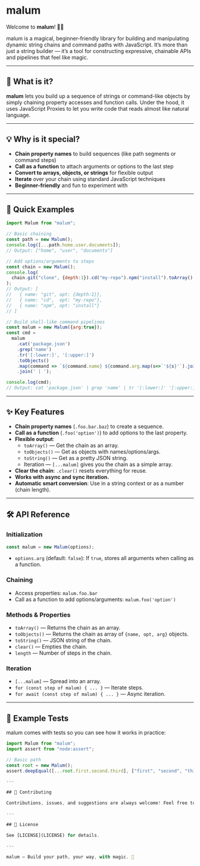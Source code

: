 # malum

Welcome to **malum**! 🍏✨

malum is a magical, beginner-friendly library for building and manipulating dynamic string chains and command paths with JavaScript. It’s more than just a string builder — it’s a tool for constructing expressive, chainable APIs and pipelines that feel like magic.

---

## 🚀 What is it?

**malum** lets you build up a sequence of strings or command-like objects by simply chaining property accesses and function calls. Under the hood, it uses JavaScript Proxies to let you write code that reads almost like natural language.

---

## 💡 Why is it special?

- **Chain property names** to build sequences (like path segments or command steps)
- **Call as a function** to attach arguments or options to the last step
- **Convert to arrays, objects, or strings** for flexible output
- **Iterate** over your chain using standard JavaScript techniques
- **Beginner-friendly** and fun to experiment with

---

## 🎉 Quick Examples

```js
import Malum from "malum";

// Basic chaining
const path = new Malum();
console.log([...path.home.user.documents]);
// Output: ["home", "user", "documents"]

// Add options/arguments to steps
const chain = new Malum();
console.log(
  chain.git("clone", {depth:1}).cd("my-repo").npm("install").toArray()
);
// Output: [
//   { name: "git", opt: {depth:1}},
//   { name: "cd",  opt: "my-repo"},
//   { name: "npm", opt: "install"}
// ]

// Build shell-like command pipelines
const malum = new Malum({arg:true});
const cmd =
  malum
    .cat('package.json')
    .grep('name')
    .tr('[:lower:]', '[:upper:]')
    .toObjects()
    .map(command => `${command.name} ${command.arg.map(s=>`'${s}'`).join(' ')}`)
    .join(' | ');

console.log(cmd);
// Output: cat 'package.json' | grep 'name' | tr '[:lower:]' '[:upper:]'
```

---

## ✨ Key Features

- **Chain property names** (`.foo.bar.baz`) to create a sequence.
- **Call as a function** (`.foo('option')`) to add options to the last property.
- **Flexible output**:
  - `toArray()` — Get the chain as an array.
  - `toObjects()` — Get as objects with names/options/args.
  - `toString()` — Get as a pretty JSON string.
  - Iteration — `[...malum]` gives you the chain as a simple array.
- **Clear the chain**: `.clear()` resets everything for reuse.
- **Works with async and sync iteration.**
- **Automatic smart conversion**: Use in a string context or as a number (chain length).

---

## 🛠️ API Reference

### Initialization

```js
const malum = new Malum(options);
```
- `options.arg` (default: `false`): If `true`, stores all arguments when calling as a function.

### Chaining

- Access properties: `malum.foo.bar`
- Call as a function to add options/arguments: `malum.foo('option')`

### Methods & Properties

- `toArray()` — Returns the chain as an array.
- `toObjects()` — Returns the chain as array of `{name, opt, arg}` objects.
- `toString()` — JSON string of the chain.
- `clear()` — Empties the chain.
- `length` — Number of steps in the chain.

### Iteration

- `[...malum]` — Spread into an array.
- `for (const step of malum) { ... }` — Iterate steps.
- `for await (const step of malum) { ... }` — Async iteration.

---

## 🧪 Example Tests

malum comes with tests so you can see how it works in practice:

```js
import Malum from "malum";
import assert from "node:assert";

// Basic path
const root = new Malum();
assert.deepEqual([...root.first.second.third], ["first", "second", "third"]);

---

## 🤗 Contributing

Contributions, issues, and suggestions are always welcome! Feel free to open an issue or PR.

---

## 📄 License

See [LICENSE](LICENSE) for details.

---

malum — Build your path, your way, with magic. 🍏
